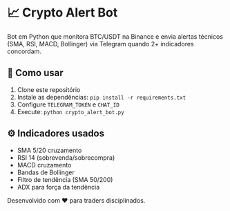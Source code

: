 # 📈 Crypto Alert Bot

Bot em Python que monitora BTC/USDT na Binance e envia alertas técnicos (SMA, RSI, MACD, Bollinger) via Telegram quando 2+ indicadores concordam.

## 🚀 Como usar

1. Clone este repositório
2. Instale as dependências: `pip install -r requirements.txt`
3. Configure `TELEGRAM_TOKEN` e `CHAT_ID`
4. Execute: `python crypto_alert_bot.py`

## ⚙️ Indicadores usados

- SMA 5/20 cruzamento
- RSI 14 (sobrevenda/sobrecompra)
- MACD cruzamento
- Bandas de Bollinger
- Filtro de tendência (SMA 50/200)
- ADX para força da tendência

Desenvolvido com ❤️ para traders disciplinados.